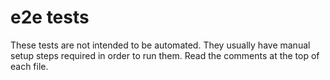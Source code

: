 # e2e tests

These tests are not intended to be automated. They usually have manual setup steps required in order to run them. Read the comments at the top of each file.
